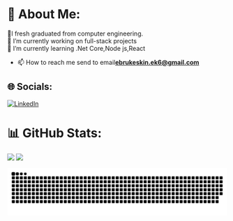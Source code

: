 # 💫 About Me:
🌟I fresh graduated from computer engineering.<br>🔭 I’m currently working on full-stack projects<br>🌱 I’m currently learning .Net Core,Node js,React<br> 
- 📫 How to reach me send to email**ebrukeskin.ek6@gmail.com**


## 🌐 Socials:
[![LinkedIn](https://img.shields.io/badge/LinkedIn-%230077B5.svg?logo=linkedin&logoColor=white)](https://linkedin.com/in/ebru-keskin) 
# 📊 GitHub Stats:
![](https://github-readme-stats.vercel.app/api?username=ebrukeskiin&theme=blue_navy&hide_border=false&include_all_commits=false&count_private=false)
![](https://github-readme-streak-stats.herokuapp.com/?user=ebrukeskiin&theme=blue_navy&hide_border=false)


<picture>
  <source media="(prefers-color-scheme: dark)" srcset="https://raw.githubusercontent.com/ebrukeskiin/ebrukeskiin/output/github-contribution-grid-snake-dark.svg">
  <source media="(prefers-color-scheme: light)" srcset="https://raw.githubusercontent.com/ebrukeskiin/ebrukeskiin/output/github-contribution-grid-snake.svg">
  <img alt="github contribution grid snake animation" src="https://raw.githubusercontent.com/ebrukeskiin/ebrukeskiin/output/github-contribution-grid-snake.svg">
</picture>
